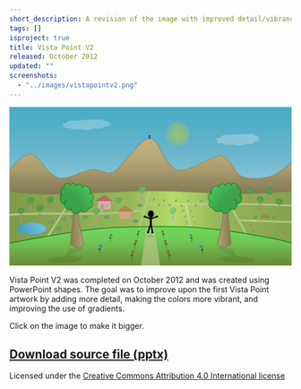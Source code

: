```yaml
---
short_description: A revision of the image with improved detail/vibrancy
tags: []
isproject: true
title: Vista Point V2
released: October 2012
updated: ""
screenshots:
  - "../images/vistapointv2.png"
---
```


![Vista Point V2](../images/vistapointv2.png)

Vista Point V2 was completed on October 2012 and was created using PowerPoint shapes. The goal was to improve upon the first Vista Point artwork by adding more detail, making the colors more vibrant, and improving the use of gradients.

Click on the image to make it bigger.

## [Download source file (pptx)](https://drive.google.com/uc?export=download&id=1PYnzbTbKD3fYBk_p20f1lbEW_TPT5tBJ)

Licensed under the [Creative Commons Attribution 4.0 International license](https://creativecommons.org/licenses/by/4.0/)
